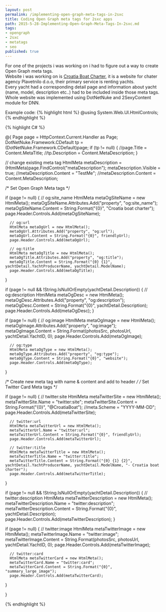 ```yaml
---
layout: post
permalink: /implementing-open-graph-meta-tags-in-2sxc
title: Coding Open Graph meta tags for 2sxc apps
path: 2015-5-28-Implementing-Open-Graph-Meta-Tags-In-2sxc.md
tags:
- opengraph
- 2sxc
- metatags
- seo
published: true
---
```


For one of the projects i was working on i had to figure out a way to create Open Graph meta tags.  
Website i was working on is [Croatia Boat Charter](http://croatiaboatcharter.com/), it is a website for chater agency Plavetnilo d.o.o, their primary service is renting yachts.  
Every yacht had a corresponding detail page and information about yacht (name, model, description etc..) had to be included inside those meta tags.  
Whole website was implemented using DotNetNuke and 2SexyContent module for DNN.

Example code:
{% highlight html %}
@using System.Web.UI.HtmlControls;
{% endhighlight %}

{% highlight C# %}

@{
  Page page = HttpContext.Current.Handler as Page;
  DotNetNuke.Framework.CDefault tp = (DotNetNuke.Framework.CDefault)page;
  if (tp != null)
  {
      //page.Title = Content.MetaTitle;
      //tp.Description = Content.MetaDescription;
  }

  // change existing meta tag
  HtmlMeta metaDescription = (HtmlMeta)page.FindControl("metaDescription");
  metaDescription.Visible = true;
  //metaDescription.Content = "TestMe";
  //metaDescription.Content = Content.MetaDescription;

  /* Set Open Graph Meta tags */

  if (page != null)
  {
      // og:site_name
      HtmlMeta metaOgSiteName = new HtmlMeta();
      metaOgSiteName.Attributes.Add("property", "og:site_name");
      metaOgSiteName.Content = String.Format("{0}", "Croatia boat charter");
      page.Header.Controls.Add(metaOgSiteName);

      // og:url
      HtmlMeta metaOgUrl = new HtmlMeta();
      metaOgUrl.Attributes.Add("property", "og:url");
      metaOgUrl.Content = String.Format("{0}", friendlyUrl);
      page.Header.Controls.Add(metaOgUrl);

      // og:title
      HtmlMeta metaOgTitle = new HtmlMeta();
      metaOgTitle.Attributes.Add("property", "og:title");
      metaOgTitle.Content = String.Format("{0} {1}", yachtDetail.YachtProducerName, yachtDetail.ModelName);
      page.Header.Controls.Add(metaOgTitle);
  }

  if (page != null && !String.IsNullOrEmpty(yachtDetail.Description))
  {
      // og:description
      HtmlMeta metaOgDesc = new HtmlMeta();
      metaOgDesc.Attributes.Add("property", "og:description");
      metaOgDesc.Content = String.Format("{0}", yachtDetail.Description);
      page.Header.Controls.Add(metaOgDesc);
  }


  if (page != null)
  {
      // og:image
      HtmlMeta metaOgImage = new HtmlMeta();
      metaOgImage.Attributes.Add("property", "og:image");
      metaOgImage.Content = String.Format(photosSrc, photosUrl, yachtDetail.YachtID, 0);
      page.Header.Controls.Add(metaOgImage);

      // og:type
      HtmlMeta metaOgType = new HtmlMeta();
      metaOgType.Attributes.Add("property", "og:type");
      metaOgType.Content = String.Format("{0}", "website");
      page.Header.Controls.Add(metaOgType);
  }

  /* Create new meta tag with name & content and add to header */
  /* Set Twitter Card Meta tags */

  if (page != null)
  {
      // twitter:site
      HtmlMeta metaTwitterSite = new HtmlMeta();
      metaTwitterSite.Name = "twitter:site";
      metaTwitterSite.Content = String.Format("{0}", "@CroatiaBoat");
      //meta.Scheme = "YYYY-MM-DD";
      page.Header.Controls.Add(metaTwitterSite);

      // twitter:url
      HtmlMeta metaTwitterUrl = new HtmlMeta();
      metaTwitterUrl.Name = "twitter:url";
      metaTwitterUrl.Content = String.Format("{0}", friendlyUrl);
      page.Header.Controls.Add(metaTwitterUrl);

      // twitter:title
      HtmlMeta metaTwitterTitle = new HtmlMeta();
      metaTwitterTitle.Name = "twitter:title";
      metaTwitterTitle.Content = String.Format("{0} {1} {2}", yachtDetail.YachtProducerName, yachtDetail.ModelName, "- Croatia boat charter");
      page.Header.Controls.Add(metaTwitterTitle);
  }

  if (page != null && !String.IsNullOrEmpty(yachtDetail.Description))
  {
      // twitter:description
      HtmlMeta metaTwitterDescription = new HtmlMeta();
      metaTwitterDescription.Name = "twitter:description";
      metaTwitterDescription.Content = String.Format("{0}", yachtDetail.Description);
      page.Header.Controls.Add(metaTwitterDescription);
  }


  if (page != null)
  {
      // twitter:image
      HtmlMeta metaTwitterImage = new HtmlMeta();
      metaTwitterImage.Name = "twitter:image";
      metaTwitterImage.Content = String.Format(photosSrc, photosUrl, yachtDetail.YachtID, 0);
      page.Header.Controls.Add(metaTwitterImage);

      // twitter:card
      HtmlMeta metaTwitterCard = new HtmlMeta();
      metaTwitterCard.Name = "twitter:card";
      metaTwitterCard.Content = String.Format("{0}", "summary_large_image");
      page.Header.Controls.Add(metaTwitterCard);
  }

}

{% endhighlight %}



